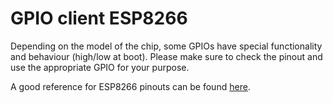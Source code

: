 # GPIO client ESP8266

Depending on the model of the chip, some GPIOs have special functionality and behaviour (high/low at boot). Please make sure to check the pinout and use the appropriate GPIO for your purpose.

A good reference for ESP8266 pinouts can be found [here](https://randomnerdtutorials.com/esp8266-pinout-reference-gpios/).
